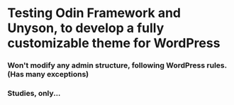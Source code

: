 # Testing Odin Framework and Unyson, to develop a fully customizable theme for WordPress

### Won't modify any admin structure, following WordPress rules. (Has many exceptions)

### Studies, only... 